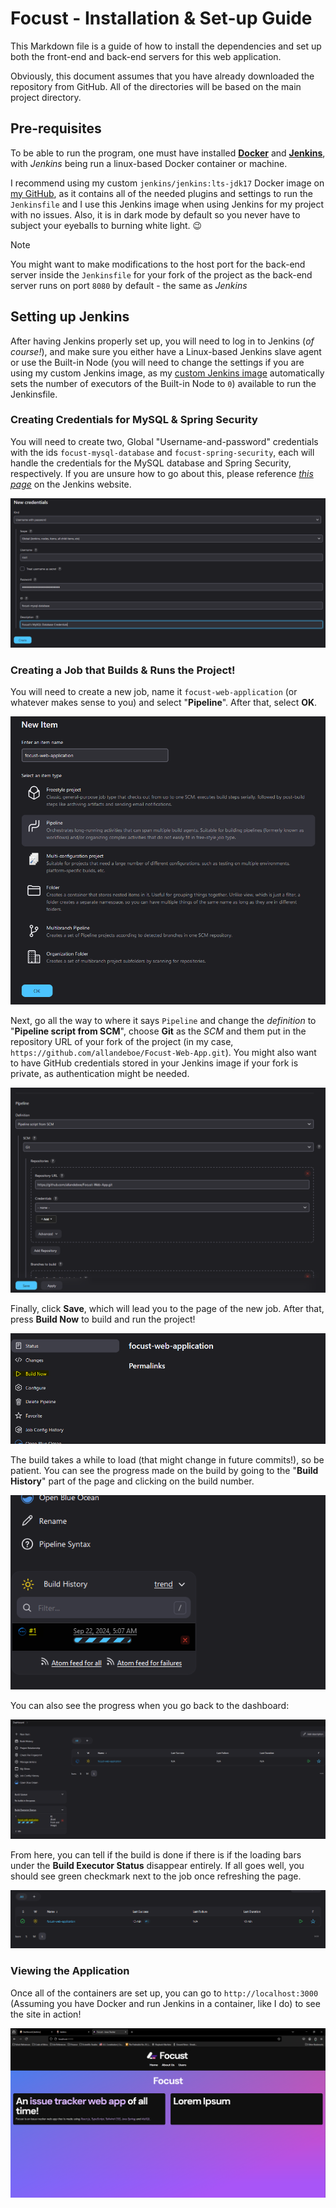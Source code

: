 # Focust - Installation & Set-up Guide
This Markdown file is a guide of how to install the dependencies and set up both the front-end and back-end servers for this web application.

Obviously, this document assumes that you have already downloaded the repository from GitHub. All of the directories will be based on the main project directory.

## Pre-requisites
To be able to run the program, one must have installed [**Docker**]() and [**Jenkins**](https://www.jenkins.io/), with *Jenkins* being run a linux-based Docker container or machine. 

I recommend using my custom `jenkins/jenkins:lts-jdk17` Docker image on [my GitHub](https://github.com/allandeboe/jenkins-jdk17), as it contains all of the needed plugins and settings to run the `Jenkinsfile` and I use this Jenkins image when using Jenkins for my project with no issues. Also, it is in dark mode by default so you never have to subject your eyeballs to burning white light. 😉

> [!NOTE]
> You might want to make modifications to the host port for the back-end server inside the `Jenkinsfile` for your fork of the project as the back-end server runs on port `8080` by default - the same as *Jenkins*

## Setting up Jenkins
After having Jenkins properly set up, you will need to log in to Jenkins (*of course!*), and make sure you either have a Linux-based Jenkins slave agent or use the Built-in Node (you will need to change the settings if you are using my custom Jenkins image, as my [custom Jenkins image](https://github.com/allandeboe/jenkins-jdk17) automatically sets the number of executors of the Built-in Node to `0`) available to run the Jenkinsfile.

### Creating Credentials for MySQL & Spring Security
You will need to create two, Global "Username-and-password" credentials with the ids `focust-mysql-database` and `focust-spring-security`, each will handle the credentials for the MySQL database and Spring Security, respectively. If you are unsure how to go about this, please reference [*this page*](https://www.jenkins.io/doc/book/using/using-credentials/) on the Jenkins website.

![Example Credentials Page](./references/jenkins-creating-credentials-example.PNG)

### Creating a Job that Builds & Runs the Project!
You will need to create a new job, name it `focust-web-application` (or whatever makes sense to you) and select "**Pipeline**". After that, select **OK**.

![Image showcasing the first page when creating a new job, which consists of creating a title for the job as well as selecting job type.](./references/jenkins-creating-new-job-part-1.PNG)

Next, go all the way to where it says `Pipeline` and change the *definition* to "**Pipeline script from SCM**", choose **Git** as the *SCM* and them put in the repository URL of your fork of the project (in my case, `https://github.com/allandeboe/Focust-Web-App.git`). You might also want to have GitHub credentials stored in your Jenkins image if your fork is private, as authentication might be needed.

![Image showcasing the 'Pipeline' section and what needs to be filled out.](./references/jenkins-creating-new-job-part-2.PNG)

Finally, click **Save**, which will lead you to the page of the new job. After that, press **Build Now** to build and run the project! 

![Image the page of the job, with "Build Now" being highlighted in yellow](./references/jenkins-building-application.PNG)

The build takes a while to load (that might change in future commits!), so be patient. You can see the progress made on the build by going to the "**Build History**" part of the page and clicking on the build number.

![Image of the "Build History" section, with the text "#1" being highlighted in yellow](./references/jenkins-build-history.PNG)

You can also see the progress when you go back to the dashboard:

![Image of the Jenkins Dashboard, with Jenkins building the application](./references/jenkins-dashboard.PNG)

From here, you can tell if the build is done if there is if the loading bars under the **Build Executor Status** disappear entirely. If all goes well, you should see green checkmark next to the job once refreshing the page.

![Image of the dashboard with the successful build of the project, marked with a green checkmark](./references/jenkins-dashboard-successful-build.PNG)

### Viewing the Application
Once all of the containers are set up, you can go to `http://localhost:3000` (Assuming you have Docker and run Jenkins in a container, like I do) to see the site in action!

![View of the Focust website at http://localhost:3000](./references/localhost-3000-view.PNG)